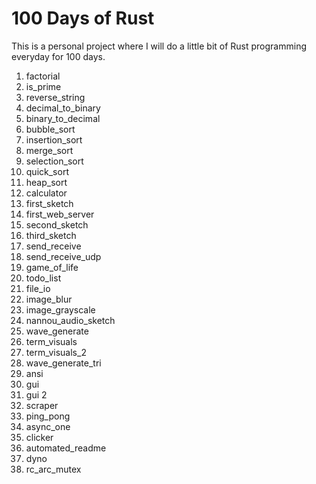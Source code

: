 # 100 Days of Rust

This is a personal project where I will do a little bit of Rust programming everyday for 100 days.

1. factorial
2. is_prime
3. reverse_string
4. decimal_to_binary
5. binary_to_decimal
6. bubble_sort
7. insertion_sort
8. merge_sort
9. selection_sort
10. quick_sort
11. heap_sort
12. calculator
13. first_sketch
14. first_web_server
15. second_sketch
16. third_sketch
17. send_receive
18. send_receive_udp
19. game_of_life
20. todo_list
21. file_io
22. image_blur
23. image_grayscale
24. nannou_audio_sketch
25. wave_generate
26. term_visuals
27. term_visuals_2
28. wave_generate_tri
29. ansi
30. gui
31. gui 2
32. scraper
33. ping_pong
34. async_one
35. clicker
36. automated_readme
37. dyno
38. rc_arc_mutex

